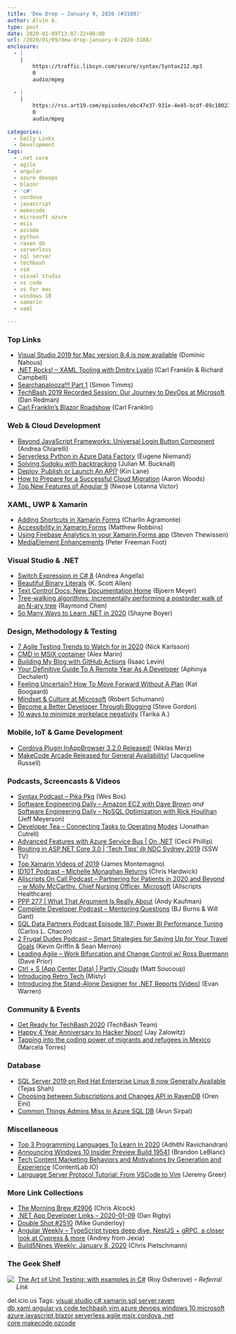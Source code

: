 ```yaml
---
title: 'Dew Drop – January 9, 2020 (#3108)'
author: Alvin A.
type: post
date: 2020-01-09T13:07:22+00:00
url: /2020/01/09/dew-drop-january-9-2020-3108/
enclosure:
  - |
    |
        https://traffic.libsyn.com/secure/syntax/Syntax212.mp3
        0
        audio/mpeg
        
  - |
    |
        https://rss.art19.com/episodes/ebc47e37-931e-4e45-bcdf-89c10023fa93.mp3
        0
        audio/mpeg
        
categories:
  - Daily Links
  - Development
tags:
  - .net core
  - agile
  - angular
  - azure devops
  - blazor
  - 'c#'
  - cordova
  - javascript
  - makecode
  - microsoft azure
  - msix
  - ozcode
  - python
  - raven db
  - serverless
  - sql server
  - techbash
  - vim
  - visual studio
  - vs code
  - vs for mac
  - windows 10
  - xamarin
  - xaml

---
```

### <a name="top"></a>Top Links

  * <a href="https://devblogs.microsoft.com/visualstudio/visual-studio-2019-for-mac-version-8-4-is-now-available/" target="_blank" rel="noopener noreferrer">Visual Studio 2019 for Mac version 8.4 is now available</a> (Dominic Nahous)
  * <a href="http://www.dotnetrocks.com/default.aspx?ShowNum=1669" target="_blank" rel="noopener noreferrer">.NET Rocks! &#8211; XAML Tooling with Dmitry Lyalin</a> (Carl Franklin & Richard Campbell)
  * <a href="https://oz-code.com/blog/searching-c-collections/" target="_blank" rel="noopener noreferrer">Searchapalooza!!! Part 1</a> (Simon Timms)
  * <a href="http://www.youtube.com/watch?v=5UhtdOILvXU" target="_blank" rel="noopener noreferrer">TechBash 2019 Recorded Session: Our Journey to DevOps at Microsoft</a> (Dan Redman)
  * <a href="http://blazorroadshow.com/" target="_blank" rel="noopener noreferrer">Carl Franklin&#8217;s Blazor Roadshow</a> (Carl Franklin)



### <a name="web"></a>Web & Cloud Development

  * <a href="https://auth0.com/blog/beyond-javascript-frameworks-universal-login-web-component/" target="_blank" rel="noopener noreferrer">Beyond JavaScript Frameworks: Universal Login Button Component</a> (Andrea Chiarelli)
  * <a href="https://medium.com/asos-techblog/serverless-python-in-azure-data-factory-42f841e06dc3?source=rss----6757df096022---4" target="_blank" rel="noopener noreferrer">Serverless Python in Azure Data Factory</a> (Eugene Niemand)
  * <a href="https://boyet.com/blog/solving-sudoku-with-backtracking/" target="_blank" rel="noopener noreferrer">Solving Sudoku with backtracking</a> (Julian M. Bucknall)
  * <a href="http://apievangelist.com/2020/01/08/deploy-publish-or-launch-an-api/" target="_blank" rel="noopener noreferrer">Deploy, Publish or Launch An API?</a> (Kin Lane)
  * <a href="https://ivision.com/blog/prepare-for-successful-cloud-migration/" target="_blank" rel="noopener noreferrer">How to Prepare for a Successful Cloud Migration</a> (Aaron Woods)
  * <a href="https://www.telerik.com/blogs/top-new-features-of-angular-9" target="_blank" rel="noopener noreferrer">Top New Features of Angular 9</a> (Nwose Lotanna Victor)



### <a name="silverlight"></a>XAML, UWP & Xamarin

  * <a href="https://xamgirl.com/adding-shortcuts-in-xamarin-forms/" target="_blank" rel="noopener noreferrer">Adding Shortcuts in Xamarin Forms</a> (Charlin Agramonte)
  * <a href="https://www.mfractor.com/blogs/news/accessibility-in-xamarin-forms" target="_blank" rel="noopener noreferrer">Accessibility in Xamarin.Forms</a> (Matthew Robbins)
  * <a href="https://www.thewissen.io/using-firebase-analytics-in-your-xamarin-forms-app/" target="_blank" rel="noopener noreferrer">Using Firebase Analytics in your Xamarin.Forms app</a> (Steven Thewissen)
  * <a href="https://peterfoot.net/2020/01/08/mediaelement-enhancements/" target="_blank" rel="noopener noreferrer">MediaElement Enhancements</a> (Peter Freeman Foot)



### <a name="dotnet"></a>Visual Studio & .NET

  * <a href="https://www.productivecsharp.com/2020/01/switch-expression/" target="_blank" rel="noopener noreferrer">Switch Expression in C# 8</a> (Andrea Angella)
  * <a href="http://odetocode.com/blogs/scott/archive/2020/01/08/beautiful-binary-literals.aspx" target="_blank" rel="noopener noreferrer">Beautiful Binary Literals</a> (K. Scott Allen)
  * <a href="https://www.textcontrol.com/blog/2020/01/08/new-text-control-documentation-home/" target="_blank" rel="noopener noreferrer">Text Control Docs: New Documentation Home</a> (Bjoern Meyer)
  * <a href="https://devblogs.microsoft.com/oldnewthing/20200108-00/?p=103307" target="_blank" rel="noopener noreferrer">Tree-walking algorithms: Incrementally performing a postorder walk of an N-ary tree</a> (Raymond Chen)
  * <a href="http://feedproxy.google.com/~r/Tattoocoder/~3/QtisthvhzHU/" target="_blank" rel="noopener noreferrer">So Many Ways to Learn .NET in 2020</a> (Shayne Boyer)



### <a name="design"></a>Design, Methodology & Testing

  * <a href="https://www.stickyminds.com/article/7-agile-testing-trends-watch-2020" target="_blank" rel="noopener noreferrer">7 Agile Testing Trends to Watch for in 2020</a> (Nick Karlsson)
  * <a href="https://www.advancedinstaller.com/cmd-in-msix-container-hover.html" target="_blank" rel="noopener noreferrer">CMD in MSIX container</a> (Alex Marin)
  * <a href="https://www.isaaclevin.com/post/blog-on-actions/" target="_blank" rel="noopener noreferrer">Building My Blog with GitHub Actions</a> (Isaac Levin)
  * <a href="https://medium.com/young-coder/your-definitive-guide-to-a-remote-year-as-a-developer-af70fd813788?source=rss----d3d5cbdde463---4" target="_blank" rel="noopener noreferrer">Your Definitive Guide To A Remote Year As A Developer</a> (Aphinya Dechalert)
  * <a href="https://blog.trello.com/do-not-have-a-plan" target="_blank" rel="noopener noreferrer">Feeling Uncertain? How To Move Forward Without A Plan</a> (Kat Boogaard)
  * <a href="https://devblogs.microsoft.com/premier-developer/mindset-culture-at-microsoft/" target="_blank" rel="noopener noreferrer">Mindset & Culture at Microsoft</a> (Robert Schumann)
  * <a href="https://www.stevejgordon.co.uk/become-a-better-developer-through-blogging-part-1" target="_blank" rel="noopener noreferrer">Become a Better Developer Through Blogging</a> (Steve Gordon)
  * <a href="https://www.zoho.com/people/blog/10-ways-to-minimise-workplace-negativity.html" target="_blank" rel="noopener noreferrer">10 ways to minimize workplace negativity</a> (Tarika A.)



### <a name="mobile"></a>Mobile, IoT & Game Development

  * <a href="https://cordova.apache.org/announcements/2020/01/08/inappbrowser-release-3.2.0.html" target="_blank" rel="noopener noreferrer">Cordova Plugin InAppBrowser 3.2.0 Released!</a> (Niklas Merz)
  * <a href="https://makecode.com/blog/arcade/general-release" target="_blank" rel="noopener noreferrer">MakeCode Arcade Released for General Availability!</a> (Jacqueline Russell)



### <a name="podcasts"></a>Podcasts, Screencasts & Videos

  * <a href="https://traffic.libsyn.com/secure/syntax/Syntax212.mp3" target="_blank" rel="noopener noreferrer">Syntax Podcast &#8211; Pika Pkg</a> (Wes Bos)
  * <a href="https://softwareengineeringdaily.com/2020/01/08/amazon-ec2-with-dave-brown/" target="_blank" rel="noopener noreferrer">Software Engineering Daily &#8211; Amazon EC2 with Dave Brown</a> _and_ <a href="https://softwareengineeringdaily.com/2020/01/09/nosql-optimization-with-rick-houlihan/" target="_blank" rel="noopener noreferrer">Software Engineering Daily &#8211; NoSQL Optimization with Rick Houlihan</a> (Jeff Meyerson)
  * <a href="http://developertea.simplecast.fm/751f0285" target="_blank" rel="noopener noreferrer">Developer Tea &#8211; Connecting Tasks to Operating Modes</a> (Jonathan Cutrell)
  * <a href="https://channel9.msdn.com/Shows/On-NET/Advanced-Features-with-Azure-Service-Bus?WT.mc_id=DX_MVP4025064" target="_blank" rel="noopener noreferrer">Advanced Features with Azure Service Bus | On .NET</a> (Cecil Phillip)
  * <a href="http://www.youtube.com/watch?v=1fpIynISxnM" target="_blank" rel="noopener noreferrer">Routing in ASP.NET Core 3.0 | &#8216;Tech Tips&#8217; @ NDC Sydney 2019</a> (SSW TV)
  * <a href="https://devblogs.microsoft.com/xamarin/top-xamarin-videos-2019/" target="_blank" rel="noopener noreferrer">Top Xamarin Videos of 2019</a> (James Montemagno)
  * <a href="https://rss.art19.com/episodes/ebc47e37-931e-4e45-bcdf-89c10023fa93.mp3" target="_blank" rel="noopener noreferrer">ID10T Podcast &#8211; Michelle Monaghan Returns</a> (Chris Hardwick)
  * <a href="https://podcast.allscripts.com/e/partnering-for-patients-in-2020-and-beyond-w-molly-mccarthy-chief-nursing-officer-microsoft/" target="_blank" rel="noopener noreferrer">Allscripts On Call Podcast &#8211; Partnering for Patients in 2020 and Beyond &#8211; w Molly McCarthy, Chief Nursing Officer, Microsoft</a> (Allscripts Healthcare)
  * <a href="http://feedproxy.google.com/~r/PeopleAndProjectsPodcastBlog/~3/iHuIHhaD5UI/544-ppp-277-what-that-argument-is-really-about.html" target="_blank" rel="noopener noreferrer">PPP 277 | What That Argument Is Really About</a> (Andy Kaufman)
  * <a href="https://completedeveloperpodcast.com/episode-231/?utm_source=rss&utm_medium=rss&utm_campaign=episode-231" target="_blank" rel="noopener noreferrer">Complete Developer Podcast &#8211; Mentoring Questions</a> (BJ Burns & Will Gant)
  * <a href="http://sqldatapartners.com/2020/01/08/episode-187-power-bi-performance-tuning/" target="_blank" rel="noopener noreferrer">SQL Data Partners Podcast Episode 187: Power BI Performance Tuning</a> (Carlos L. Chacon)
  * <a href="https://2frugaldudes.com/smart-strategies-for-saving-up-for-your-travel-goals/" target="_blank" rel="noopener noreferrer">2 Frugal Dudes Podcast &#8211; Smart Strategies for Saving Up for Your Travel Goals</a> (Kevin Griffin & Sean Merron)
  * <a href="http://feedproxy.google.com/~r/LeadingAgile/~3/WhFQwN8dBxs/" target="_blank" rel="noopener noreferrer">Leading Agile &#8211; Work Bifurcation and Change Control w/ Ross Buermann</a> (Dave Prior)
  * <a href="https://channel9.msdn.com/Shows/Partly-Cloudy/Ctrl--S-App-Center-Data?WT.mc_id=DX_MVP4025064" target="_blank" rel="noopener noreferrer">Ctrl + S (App Center Data) | Partly Cloudy</a> (Matt Soucoup)
  *  <a href="http://www.youtube.com/watch?v=EtdvM6lyhYU" target="_blank" rel="noopener noreferrer">Introducing Retro Tech </a> (Misty)
  * <a href="https://www.grapecity.com/blogs/introducing-the-standalone-designer-for-dotnet-reports" target="_blank" rel="noopener noreferrer">Introducing the Stand-Alone Designer for .NET Reports (Video)</a> (Evan Warren)



### <a name="events"></a>Community & Events

  * <a href="http://www.youtube.com/watch?v=zi8re1yz5Ng" target="_blank" rel="noopener noreferrer">Get Ready for TechBash 2020</a> (TechBash Team)
  * <a href="https://hackernoon.com/happy-4-year-anniversary-to-hackernoon-lu5q323g?source=rss" target="_blank" rel="noopener noreferrer">Happy 4 Year Anniversary to Hacker Noon!</a> (Jay Zalowitz)
  * <a href="https://stackoverflow.blog/2020/01/08/tapping-into-the-coding-power-of-migrants-and-refugees-in-mexico/" target="_blank" rel="noopener noreferrer">Tapping into the coding power of migrants and refugees in Mexico</a> (Marcela Torres)



### <a name="sql"></a>Database

  * <a href="https://techcommunity.microsoft.com/t5/sql-server/sql-server-2019-on-red-hat-enterprise-linux-8-now-generally/ba-p/1098001" target="_blank" rel="noopener noreferrer">SQL Server 2019 on Red Hat Enterprise Linux 8 now Generally Available</a> (Tejas Shah)
  * <a href="http://feedproxy.google.com/~r/AyendeRahien/~3/qGEbYjLj9Y8/choosing-between-subscriptions-and-changes-api-in-ravendb" target="_blank" rel="noopener noreferrer">Choosing between Subscriptions and Changes API in RavenDB</a> (Oren Eini)
  * <a href="https://blobeater.blog/2020/01/08/common-things-admins-miss-in-azure-sql-db/" target="_blank" rel="noopener noreferrer">Common Things Admins Miss in Azure SQL DB</a> (Arun Sirpal)



### <a name="misc"></a>Miscellaneous

  * <a href="https://programmingwithmosh.com/general/top-3-programming-languages-to-learn-in-2020/" target="_blank" rel="noopener noreferrer">Top 3 Programming Languages To Learn In 2020</a> (Adhithi Ravichandran)
  * <a href="https://blogs.windows.com/blog/2020/01/08/announcing-windows-10-insider-preview-build-19541/?WT.mc_id=DX_MVP4025064" target="_blank" rel="noopener noreferrer">Announcing Windows 10 Insider Preview Build 19541</a> (Brandon LeBlanc)
  * <a href="https://developermedia.com/tech-content-marketing-behaviors/" target="_blank" rel="noopener noreferrer">Tech Content Marketing Behaviors and Motivations by Generation and Experience</a> (ContentLab IO)
  * <a href="https://www.toptal.com/javascript/language-server-protocol-tutorial" target="_blank" rel="noopener noreferrer">Language Server Protocol Tutorial: From VSCode to Vim</a> (Jeremy Greer)



### <a name="links"></a>More Link Collections

  * <a href="http://feedproxy.google.com/~r/ReflectivePerspective/~3/AuHgQaF7j54/" target="_blank" rel="noopener noreferrer">The Morning Brew #2906</a> (Chris Alcock)
  * <a href="https://links.danrigby.com/2020/01/app-developer-links-2020-01-09/" target="_blank" rel="noopener noreferrer">.NET App Developer Links &#8211; 2020-01-09</a> (Dan Rigby)
  * <a href="https://afreshcup.com/home/2020/01/09/double-shot-2510.html" target="_blank" rel="noopener noreferrer">Double Shot #2510</a> (Mike Gunderloy)
  * <a href="http://www.angular-weekly.com/archive/219926" target="_blank" rel="noopener noreferrer">Angular Weekly &#8211; TypeScript types deep dive, NestJS + gRPC, a closer look at Cypress & more</a> (Andrey from Jexia)
  * <a href="https://build5nines.com/build5nines-weekly-january-8-2020/" target="_blank" rel="noopener noreferrer">Build5Nines Weekly: January 8, 2020</a> (Chris Pietschmann)



### <a name="shelf"></a>The Geek Shelf

<a href="https://www.amazon.com/Art-Unit-Testing-examples/dp/1617290890/?tag=amavin-20" target="_blank" rel="noopener noreferrer"><img decoding="async" align="left" style="margin: 0px 4px 10px 0px; border: 0px currentcolor; border-image: none; float: left; display: inline; background-image: none;" src="https://m.media-amazon.com/images/I/91H0U+ttwOL._AC_UY218_ML3_.jpg" border="0" /></a>&nbsp;<a href="https://www.amazon.com/Art-Unit-Testing-examples/dp/1617290890/?tag=amavin-20" target="_blank" rel="noopener noreferrer">The Art of Unit Testing: with examples in C#</a> (Roy Osherove) _&#8211; Referral Link_









<div class="wlWriterEditableSmartContent" id="scid:77ECF5F8-D252-44F5-B4EB-D463C5396A79:8dbfec62-2301-45ac-abbe-eaf0d6f51049" style="margin: 0px; padding: 0px; float: none; display: inline;">
  del.icio.us Tags: <a href="http://del.icio.us/popular/visual+studio" rel="tag">visual studio</a>,<a href="http://del.icio.us/popular/c%23" rel="tag">c#</a>,<a href="http://del.icio.us/popular/xamarin" rel="tag">xamarin</a>,<a href="http://del.icio.us/popular/sql+server" rel="tag">sql server</a>,<a href="http://del.icio.us/popular/raven+db" rel="tag">raven db</a>,<a href="http://del.icio.us/popular/xaml" rel="tag">xaml</a>,<a href="http://del.icio.us/popular/angular" rel="tag">angular</a>,<a href="http://del.icio.us/popular/vs+code" rel="tag">vs code</a>,<a href="http://del.icio.us/popular/techbash" rel="tag">techbash</a>,<a href="http://del.icio.us/popular/vim" rel="tag">vim</a>,<a href="http://del.icio.us/popular/azure+devops" rel="tag">azure devops</a>,<a href="http://del.icio.us/popular/windows+10" rel="tag">windows 10</a>,<a href="http://del.icio.us/popular/microsoft+azure" rel="tag">microsoft azure</a>,<a href="http://del.icio.us/popular/javascript" rel="tag">javascript</a>,<a href="http://del.icio.us/popular/blazor" rel="tag">blazor</a>,<a href="http://del.icio.us/popular/serverless" rel="tag">serverless</a>,<a href="http://del.icio.us/popular/agile" rel="tag">agile</a>,<a href="http://del.icio.us/popular/msix" rel="tag">msix</a>,<a href="http://del.icio.us/popular/cordova" rel="tag">cordova</a>,<a href="http://del.icio.us/popular/.net+core" rel="tag">.net core</a>,<a href="http://del.icio.us/popular/makecode" rel="tag">makecode</a>,<a href="http://del.icio.us/popular/ozcode" rel="tag">ozcode</a>
</div>